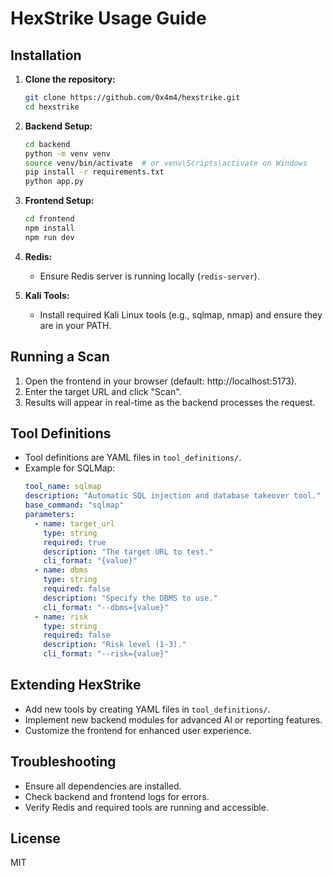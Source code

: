 # HexStrike Usage Guide

## Installation

1. **Clone the repository:**
   ```bash
   git clone https://github.com/0x4m4/hexstrike.git
   cd hexstrike
   ```

2. **Backend Setup:**
   ```bash
   cd backend
   python -m venv venv
   source venv/bin/activate  # or venv\Scripts\activate on Windows
   pip install -r requirements.txt
   python app.py
   ```

3. **Frontend Setup:**
   ```bash
   cd frontend
   npm install
   npm run dev
   ```

4. **Redis:**
   - Ensure Redis server is running locally (`redis-server`).

5. **Kali Tools:**
   - Install required Kali Linux tools (e.g., sqlmap, nmap) and ensure they are in your PATH.

## Running a Scan

1. Open the frontend in your browser (default: http://localhost:5173).
2. Enter the target URL and click "Scan".
3. Results will appear in real-time as the backend processes the request.

## Tool Definitions

- Tool definitions are YAML files in `tool_definitions/`.
- Example for SQLMap:
  ```yaml
  tool_name: sqlmap
  description: "Automatic SQL injection and database takeover tool."
  base_command: "sqlmap"
  parameters:
    - name: target_url
      type: string
      required: true
      description: "The target URL to test."
      cli_format: "{value}"
    - name: dbms
      type: string
      required: false
      description: "Specify the DBMS to use."
      cli_format: "--dbms={value}"
    - name: risk
      type: string
      required: false
      description: "Risk level (1-3)."
      cli_format: "--risk={value}"
  ```

## Extending HexStrike

- Add new tools by creating YAML files in `tool_definitions/`.
- Implement new backend modules for advanced AI or reporting features.
- Customize the frontend for enhanced user experience.

## Troubleshooting

- Ensure all dependencies are installed.
- Check backend and frontend logs for errors.
- Verify Redis and required tools are running and accessible.

## License

MIT
